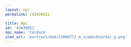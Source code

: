 ```yaml
---
layout: npc
permalink: /42030021

title: Npc
id: '42030021'
npc_name: 'Colduck'
icon_url: 'portrait/mob/21000772_m_iceducknormal_p.png'
---
```

